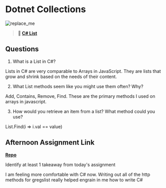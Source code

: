 # Dotnet Collections

![replace_me](https://codeworks.blob.core.windows.net/public/assets/img/illustrations/placeholder.svg)

> **📖 [C# List](https://codeworksacademy.com/fs-student-guide/resources/wk10/02-List-Methods)**

## Questions

1. What is a List in C#?

Lists in C# are very comparable to Arrays in JavaScript. They are lists that grow and shrink based on the needs of their content.

2. What List methods seem like you might use them often? Why?

Add, Contains, Remove, Find. These are the primary methods I used on arrays in javascript.

3. How would you retrieve an item from a list? What method could you use?

List.Find(i => i.val == value)

## Afternoon Assignment Link

**[Repo](https://github.com/JacksonHagen/week10day2)**

Identify at least 1 takeaway from today's assignment

I am feeling more comfortable with C# now. Writing out all of the http methods for gregslist really helped engrain in me how to write C#